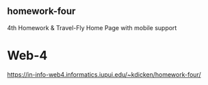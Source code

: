 ## homework-four
 4th Homework & Travel-Fly Home Page with mobile support

# Web-4
https://in-info-web4.informatics.iupui.edu/~kdicken/homework-four/
